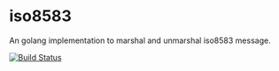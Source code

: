 # iso8583
An golang implementation to marshal and unmarshal iso8583 message.

[![Build Status](https://travis-ci.org/ideazxy/iso8583.svg?branch=master)](https://travis-ci.org/ideazxy/iso8583)
